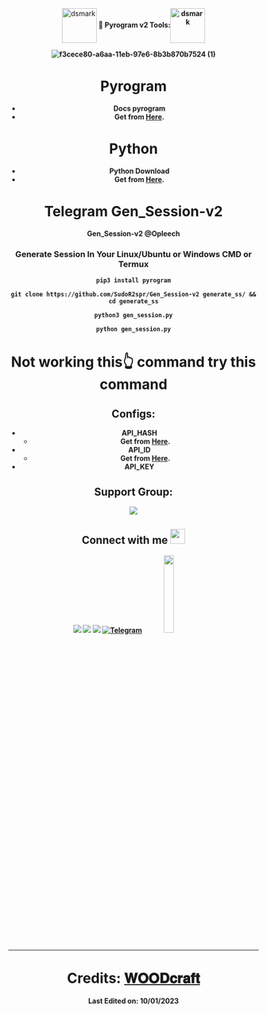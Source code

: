 <div align="center">
<img alt="dsmark" align="center" height="70px" width="70px" src="https://c.tenor.com/cXlrPENTVkEAAAAi/chika-dance.gif">
 <b> 🦋 Pyrogram v2 Tools:<img alt="dsmark" align="center" height="70px" width="70px" src="https://c.tenor.com/cXlrPENTVkEAAAAi/chika-dance.gif">

![f3cece80-a6aa-11eb-97e6-8b3b870b7524 (1)](https://github.com/SudoR2spr/Gen_Session-v2/assets/121882568/3094bd23-5891-4f1f-ae52-92bd9d4c4aeb)



# Pyrogram 
- Docs pyrogram
- Get from [Here](https://docs.pyrogram.org).
  
# Python 
- Python Download
- Get from [Here](https://www.python.org/downloads).
  
# Telegram Gen_Session-v2
Gen_Session-v2 @Opleech

### Generate Session In Your Linux/Ubuntu or Windows CMD or Termux


```
pip3 install pyrogram
```
```
git clone https://github.com/SudoR2spr/Gen_Session-v2 generate_ss/ && cd generate_ss
```
```
python3 gen_session.py
```
```
python gen_session.py
```

# Not working this👆 command try this command 

## Configs:
- API_HASH
  - Get from [Here](https://my.telegram.org).
- API_ID
  - Get from [Here](https://my.telegram.org).
- API_KEY

## Support Group:
<a href="https://t.me/Opleech"><img src="https://img.shields.io/badge/Telegram-Join%20Telegram%20Group-blue.svg?logo=telegram"></a>


## Connect with me <img src="https://media.giphy.com/media/iY8CRBdQXODJSCERIr/giphy.gif" width="30px">
<p align="center">
<a href="https://t.me/Opleech"><img src="https://img.shields.io/badge/-𝐖𝐎𝐎𝐃𝐜𝐫𝐚𝐟𝐭 𝐌𝐢𝐫𝐫𝐨𝐫 𝐙𝐨𝐧𝐞™%20%20-0077B5?style=flat&logo=Telegram&logoColor=white"/></a>
<a href="https://t.me/WD_Topic_Group"><img src="https://img.shields.io/badge/-Wᴅ Tᴏᴘɪᴄ Gʀᴏᴜᴘ%20%20-0077B5?style=flat&logo=Telegram&logoColor=white"/></a>
<a href="https://t.me/WD_Contact_Bot"><img src="https://img.shields.io/badge/-𝐖𝐎𝐎𝐃𝐜𝐫𝐚𝐟𝐭,𝐬 𝐁𝐨𝐭%20%20-0077B5?style=flat&logo=Telegram&logoColor=white"/></a>  
<a href="https://t.me/Opleech"><img title="Telegram" src="https://img.shields.io/static/v1?label=WD.Zone&message=TG&color=blue-green"></a> 
<img src="https://media.giphy.com/media/jpVnC65DmYeyRL4LHS/giphy.gif" width="20%"> 
</p>
 
-----
# Credits: [𝐖𝐎𝐎𝐃𝐜𝐫𝐚𝐟𝐭](https://t.me/Farooq_is_KING)

Last Edited on: 10/01/2023
